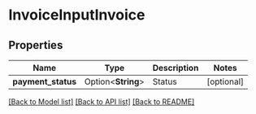 # InvoiceInputInvoice

## Properties

Name | Type | Description | Notes
------------ | ------------- | ------------- | -------------
**payment_status** | Option<**String**> | Status | [optional]

[[Back to Model list]](../README.md#documentation-for-models) [[Back to API list]](../README.md#documentation-for-api-endpoints) [[Back to README]](../README.md)


